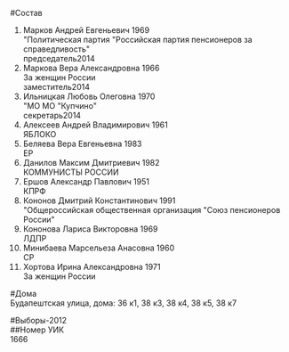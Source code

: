 #Состав  
1. Марков Андрей Евгеньевич 1969  
    "Политическая партия "Российская партия пенсионеров за справедливость"  
    председатель2014  
2. Маркова Вера Александровна 1966  
    За женщин России  
    заместитель2014  
3. Ильницкая Любовь Олеговна 1970  
    "МО МО "Купчино"  
    секретарь2014  
4. Алексеев Андрей Владимирович 1961  
    ЯБЛОКО  
5. Беляева Вера Евгеньевна 1983  
    ЕР  
6. Данилов Максим Дмитриевич 1982  
    КОММУНИСТЫ РОССИИ  
7. Ершов Александр Павлович 1951  
    КПРФ  
8. Кононов Дмитрий Константинович 1991  
    "Общероссийская общественная организация "Союз пенсионеров России"  
9. Кононова Лариса Викторовна 1969  
    ЛДПР  
10. Минибаева Марсельеза Анасовна 1960  
    СР  
11. Хортова Ирина Александровна 1971  
    За женщин России  
  
#Дома  
Будапештская улица, дома: 36 к1, 38 к3, 38 к4, 38 к5, 38 к7  
  
#Выборы-2012  
##Номер УИК  
1666  

